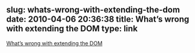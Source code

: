 slug: whats-wrong-with-extending-the-dom
date: 2010-04-06 20:36:38
title: What’s wrong with extending the DOM
type: link
---

[What’s wrong with extending the DOM](http://perfectionkills.com/whats-wrong-with-extending-the-dom/)
